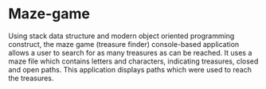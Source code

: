 Maze-game
=========

Using stack data structure and modern object oriented programming construct, the maze game (treasure finder) console-based application allows a user to search for as many treasures as can be reached. It uses a maze file which contains letters and characters, indicating treasures, closed and open paths. This application displays paths which were used to reach the treasures. 